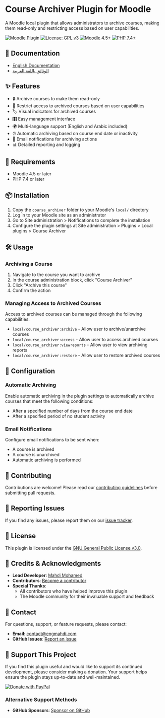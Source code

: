 # Course Archiver Plugin for Moodle

A Moodle local plugin that allows administrators to archive courses, making them read-only and restricting access based on user capabilities.

[![Moodle Plugin](https://img.shields.io/badge/Moodle-Local-orange?logo=moodle)](https://moodle.org/plugins/local_course_archiver)
[![License: GPL v3](https://img.shields.io/badge/License-GPLv3-blue.svg)](https://www.gnu.org/licenses/gpl-3.0)
[![Moodle 4.5+](https://img.shields.io/badge/Moodle-4.5+-orange.svg)](https://moodle.org/)
[![PHP 7.4+](https://img.shields.io/badge/PHP-7.4+-777BB4.svg?logo=php)](https://php.net/)

## 📖 Documentation

- [English Documentation](lang/en/README.md)
- [الوثائق باللغة العربية](lang/ar/README.md)

## ✨ Features

- 🔒 Archive courses to make them read-only
- 🔐 Restrict access to archived courses based on user capabilities
- 🏷️ Visual indicators for archived courses
- 🎛️ Easy management interface
- 🌍 Multi-language support (English and Arabic included)
- ⏰ Automatic archiving based on course end date or inactivity
- 📧 Email notifications for archiving actions
- 📊 Detailed reporting and logging

## 🚀 Requirements

- Moodle 4.5 or later
- PHP 7.4 or later

## 📦 Installation

1. Copy the `course_archiver` folder to your Moodle's `local/` directory
2. Log in to your Moodle site as an administrator
3. Go to Site administration > Notifications to complete the installation
4. Configure the plugin settings at Site administration > Plugins > Local plugins > Course Archiver

## 🛠️ Usage

### Archiving a Course
1. Navigate to the course you want to archive
2. In the course administration block, click "Course Archiver"
3. Click "Archive this course"
4. Confirm the action

### Managing Access to Archived Courses
Access to archived courses can be managed through the following capabilities:
- `local/course_archiver:archive` - Allow user to archive/unarchive courses
- `local/course_archiver:access` - Allow user to access archived courses
- `local/course_archiver:viewreports` - Allow user to view archiving reports
- `local/course_archiver:restore` - Allow user to restore archived courses

## 📝 Configuration

### Automatic Archiving
Enable automatic archiving in the plugin settings to automatically archive courses that meet the following conditions:
- After a specified number of days from the course end date
- After a specified period of no student activity

### Email Notifications
Configure email notifications to be sent when:
- A course is archived
- A course is unarchived
- Automatic archiving is performed

## 🤝 Contributing

Contributions are welcome! Please read our [contributing guidelines](CONTRIBUTING.md) before submitting pull requests.

## 🐛 Reporting Issues

If you find any issues, please report them on our [issue tracker](https://github.com/eng-mahdi-mohamed/moodle-local_course_archiver/issues).

## 📄 License

This plugin is licensed under the [GNU General Public License v3.0](https://www.gnu.org/licenses/gpl-3.0.en.html).

## 🙏 Credits & Acknowledgments

- **Lead Developer**: [Mahdi Mohamed](https://engmahdi.com)
- **Contributors**: [Become a contributor](CONTRIBUTING.md)
- **Special Thanks**: 
  - All contributors who have helped improve this plugin
  - The Moodle community for their invaluable support and feedback

## 📱 Contact

For questions, support, or feature requests, please contact:
- **Email**: [contact@engmahdi.com](mailto:contact@engmahdi.com)
- **GitHub Issues**: [Report an Issue](https://github.com/eng-mahdi-mohamed/moodle-local_course_archiver/issues)

## 💝 Support This Project

If you find this plugin useful and would like to support its continued development, please consider making a donation. Your support helps ensure the plugin stays up-to-date and well-maintained.

[![Donate with PayPal](https://img.shields.io/badge/Donate-PayPal-00457C?style=for-the-badge&logo=paypal&logoColor=white)](https://www.paypal.me/mahdiabdelmajeed)

### Alternative Support Methods

- **GitHub Sponsors**: [Sponsor on GitHub](https://github.com/sponsors/eng-mahdi-mohamed)

